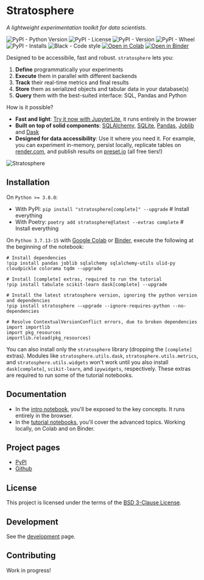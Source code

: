 # Stratosphere

*A lightweight experimentation toolkit for data scientists.*

![PyPI - Python Version](https://img.shields.io/pypi/pyversions/stratosphere)
![PyPI - License](https://img.shields.io/pypi/l/stratosphere)
![PyPI - Version](https://img.shields.io/pypi/v/stratosphere)
![PyPI - Wheel](https://img.shields.io/pypi/wheel/stratosphere)
![PyPI - Installs](https://img.shields.io/pypi/dm/stratosphere)
![Black - Code style](https://img.shields.io/badge/code%20style-black-000000.svg)
[![Open in Colab](https://colab.research.google.com/assets/colab-badge.svg)](https://colab.research.google.com/drive/1dkKBwhm4L_MMoWWtfD0FAFgTFP1BV40c)
[![Open in Binder](https://mybinder.org/badge_logo.svg)](https://mybinder.org/v2/gh/elehcimd/stratosphere/HEAD)

Designed to be accessibile, fast and robust. `stratosphere` lets you:

1. **Define** programmatically your experiments
2. **Execute** them in parallel with different backends
3. **Track** their real-time metrics and final results
4. **Store** them as serialized objects and tabular data in your database(s)
5. **Query** them with the best-suited interface: SQL, Pandas and Python

How is it possible?

* **Fast and light**: [Try it now with JupyterLite](https://github.com/elehcimd/stratosphere/blob/main/doc/JUPYTERLITE.md), it runs entirely in the browser
* **Built on top of solid components**: [SQLAlchemy](https://www.sqlalchemy.org/), [SQLite](https://www.sqlite.org/), [Pandas](https://pandas.pydata.org/), [Joblib](https://joblib.readthedocs.io/en/latest/) and [Dask](https://www.dask.org/)
* **Designed for data accessibility**: Use it where you need it. For example, you can experiment in-memory, persist locally, replicate tables on [render.com](https://render.com), and publish results on [preset.io](https://preset.io) (all free tiers!)

![Stratosphere](https://raw.githubusercontent.com/elehcimd/stratosphere/b6993093ae617b98bcabf5d1d3153a7c3e1383a5/logo.png)

## Installation

On `Python >= 3.8.0`:

* With PyPI: `pip install "stratosphere[complete]" --upgrade` # Install everything
* With Poetry: `poetry add stratosphere@latest --extras complete` # Install everything

On `Python 3.7.13-15` with [Google Colab](https://colab.research.google.com/) or 
[Binder](https://mybinder.org), execute the following at the beginning of the notebook:

```
# Install dependencies
!pip install pandas joblib sqlalchemy sqlalchemy-utils ulid-py cloudpickle colorama tqdm --upgrade

# Install [complete] extras, required to run the tutorial
!pip install tabulate scikit-learn dask[complete] --upgrade

# Install the latest stratosphere version, ignoring the python version and dependencies
!pip install stratosphere --upgrade --ignore-requires-python --no-dependencies

# Resolve ContextualVersionConflict errors, due to broken dependencies
import importlib
import pkg_resources
importlib.reload(pkg_resources)
```

You can also install only the `stratosphere` library (dropping the `[complete]` extras).
Modules like `stratosphere.utils.dask`, `stratosphere.utils.metrics`, and `stratosphere.utils.widgets`
won't work until you also install `dask[complete]`, `scikit-learn`, and `ipywidgets`, respectively.
These extras are required to run some of the tutorial notebooks.

## Documentation

* In the [intro notebook](https://github.com/elehcimd/stratosphere/blob/main/doc/JUPYTERLITE.md), you'll be exposed to the key concepts. It runs entirely in the browser.
* In the [tutorial notebooks](./notebooks/), you'll cover the advanced topics. Working locally, on Colab and on Binder.


## Project pages

* [PyPI](https://pypi.org/project/stratosphere/)
* [Github](https://github.com/elehcimd/stratosphere)

## License

This project is licensed under the terms of the [BSD 3-Clause License](https://github.com/elehcimd/stratosphere/blob/main/LICENSE).

## Development

See the [development](https://github.com/elehcimd/stratosphere/blob/main/docs/DEVELOPMENT.md) page.

## Contributing

Work in progress!
